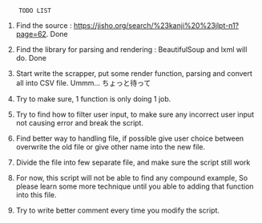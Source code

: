         TODO LIST

1. Find the source : https://jisho.org/search/%23kanji%20%23jlpt-n1?page=62. Done

2. Find the library for parsing and rendering : BeautifulSoup and lxml will do. Done

3. Start write the scrapper, put some render function, parsing and convert all into CSV file. Ummm... ちょっと待って

4. Try to make sure, 1 function is only doing 1 job.

5. Try to find how to filter user input, to make sure any incorrect user input not causing error and break the script.

6. Find better way to handling file, if possible give user choice between overwrite the old file or give other name into the new file.

7. Divide the file into few separate file, and make sure the script still work

8. For now, this script will not be able to find any compound example, So please learn some more technique until you able to adding that function into this file.

9. Try to write better comment every time you modify the script.
